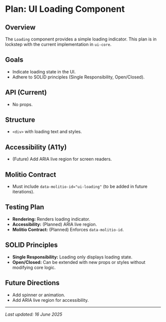 # Plan: UI Loading Component

## Overview
The `Loading` component provides a simple loading indicator. This plan is in lockstep with the current implementation in `ui-core`.

## Goals
- Indicate loading state in the UI.
- Adhere to SOLID principles (Single Responsibility, Open/Closed).

## API (Current)
- No props.

## Structure
- `<div>` with loading text and styles.

## Accessibility (A11y)
- (Future) Add ARIA live region for screen readers.

## Molitio Contract
- Must include `data-molitio-id="ui-loading"` (to be added in future iterations).

## Testing Plan
- **Rendering:** Renders loading indicator.
- **Accessibility:** (Planned) ARIA live region.
- **Molitio Contract:** (Planned) Enforces `data-molitio-id`.

## SOLID Principles
- **Single Responsibility:** Loading only displays loading state.
- **Open/Closed:** Can be extended with new props or styles without modifying core logic.

## Future Directions
- Add spinner or animation.
- Add ARIA live region for accessibility.

---

_Last updated: 16 June 2025_
